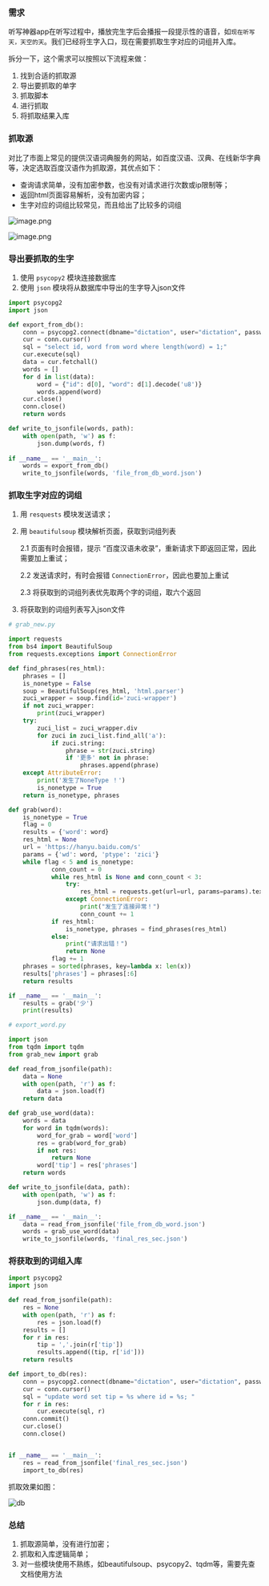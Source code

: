 ### 需求

听写神器app在听写过程中，播放完生字后会播报一段提示性的语音，如`现在听写 天，天空的天`。我们已经将生字入口，现在需要抓取生字对应的词组并入库。

拆分一下，这个需求可以按照以下流程来做：

1. 找到合适的抓取源
2. 导出要抓取的单字
3. 抓取脚本
4. 进行抓取
5. 将抓取结果入库

### 抓取源

对比了市面上常见的提供汉语词典服务的网站，如百度汉语、汉典、在线新华字典等，决定选取百度汉语作为抓取源，其优点如下：

- 查询请求简单，没有加密参数，也没有对请求进行次数或ip限制等；
- 返回html页面容易解析，没有加密内容；
- 生字对应的词组比较常见，而且给出了比较多的词组

![image.png](https://guokrapp-static.guokr.com/cizi_resquest.png)

![image.png](https://guokrapp-static.guokr.com/cizu_list.png)



### 导出要抓取的生字

1. 使用 `psycopy2` 模块连接数据库
2. 使用 `json` 模块将从数据库中导出的生字导入json文件

```python
import psycopg2
import json

def export_from_db():
    conn = psycopg2.connect(dbname="dictation", user="dictation", password="dddd2021", host="pg-cluster-stolon-proxy.database.svc")
    cur = conn.cursor()
    sql = "select id, word from word where length(word) = 1;"
    cur.execute(sql)
    data = cur.fetchall()
    words = []
    for d in list(data):
        word = {"id": d[0], "word": d[1].decode('u8')}
        words.append(word)
    cur.close()
    conn.close()
    return words

def write_to_jsonfile(words, path):
    with open(path, 'w') as f:
        json.dump(words, f)
        
if __name__ == '__main__':
    words = export_from_db()
    write_to_jsonfile(words, 'file_from_db_word.json')        
```

### 抓取生字对应的词组

1. 用 `resquests` 模块发送请求；

2. 用 `beautifulsoup` 模块解析页面，获取到词组列表

   2.1 页面有时会报错，提示 “百度汉语未收录”，重新请求下即返回正常，因此需要加上重试；

   2.2 发送请求时，有时会报错 `ConnectionError`，因此也要加上重试

   2.3 将获取到的词组列表优先取两个字的词组，取六个返回

3. 将获取到的词组列表写入json文件

```python
# grab_new.py

import requests
from bs4 import BeautifulSoup
from requests.exceptions import ConnectionError

def find_phrases(res_html):
    phrases = []
    is_nonetype = False
    soup = BeautifulSoup(res_html, 'html.parser')
    zuci_wrapper = soup.find(id='zuci-wrapper')
    if not zuci_wrapper:
        print(zuci_wrapper)
    try:
        zuci_list = zuci_wrapper.div
        for zuci in zuci_list.find_all('a'):
            if zuci.string:
                phrase = str(zuci.string)
                if '更多' not in phrase:
                    phrases.append(phrase)
    except AttributeError:
        print('发生了NoneType ！')
        is_nonetype = True
    return is_nonetype, phrases

def grab(word):
    is_nonetype = True
    flag = 0
    results = {'word': word}
    res_html = None
    url = 'https://hanyu.baidu.com/s'
    params = {'wd': word, 'ptype': 'zici'}
    while flag < 5 and is_nonetype:
            conn_count = 0
            while res_html is None and conn_count < 3:
                try:
                    res_html = requests.get(url=url, params=params).text
                except ConnectionError:
                    print("发生了连接异常！")
                    conn_count += 1
            if res_html:                    
                is_nonetype, phrases = find_phrases(res_html)
            else:
                print("请求出错！")
                return None 
            flag += 1
    phrases = sorted(phrases, key=lambda x: len(x))
    results['phrases'] = phrases[:6]
    return results 

if __name__ == '__main__':
    results = grab('少')
    print(results)
```

```python
# export_word.py

import json
from tqdm import tqdm
from grab_new import grab

def read_from_jsonfile(path):
    data = None
    with open(path, 'r') as f:
        data = json.load(f)
    return data

def grab_use_word(data):
    words = data
    for word in tqdm(words):
        word_for_grab = word['word']
        res = grab(word_for_grab)
        if not res:
            return None
        word['tip'] = res['phrases']
    return words

def write_to_jsonfile(data, path):
    with open(path, 'w') as f:
        json.dump(data, f)

if __name__ == '__main__':
    data = read_from_jsonfile('file_from_db_word.json')
    words = grab_use_word(data)
    write_to_jsonfile(words, 'final_res_sec.json')
```

### 将获取到的词组入库

```python
import psycopg2
import json

def read_from_jsonfile(path):
    res = None
    with open(path, 'r') as f:
        res = json.load(f)
    results = []
    for r in res:
        tip = ','.join(r['tip'])
        results.append((tip, r['id']))
    return results

def import_to_db(res):
    conn = psycopg2.connect(dbname="dictation", user="dictation", password="dddd2021", host="pg-cluster-stolon-proxy.database.svc")
    cur = conn.cursor()
    sql = "update word set tip = %s where id = %s; "
    for r in res:
        cur.execute(sql, r)
    conn.commit()
    cur.close()
    conn.close()


if __name__ == '__main__':
    res = read_from_jsonfile('final_res_sec.json')
    import_to_db(res)
```

抓取效果如图：

![db](https://guokrapp-static.guokr.com/db.png)

### 总结

1. 抓取源简单，没有进行加密；
2. 抓取和入库逻辑简单；
3. 对一些模块使用不熟练，如beautifulsoup、psycopy2、tqdm等，需要先查文档使用方法